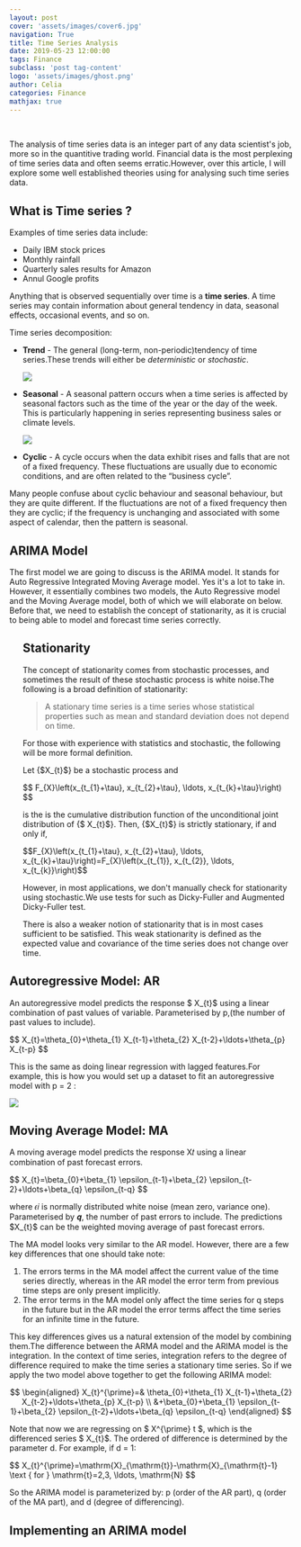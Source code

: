 ```yaml
---
layout: post
cover: 'assets/images/cover6.jpg'
navigation: True
title: Time Series Analysis
date: 2019-05-23 12:00:00
tags: Finance
subclass: 'post tag-content'
logo: 'assets/images/ghost.png'
author: Celia
categories: Finance
mathjax: true
---
```

<br>
<p>
The analysis of time series data is an integer part of any data scientist's job, more so in the quantitive trading world. Financial data is the most perplexing of time series data and often seems erratic.However, over this article, I will explore some well established theories using for analysing such time series data.
</p>
<h2>What is Time series ?</h2>

<p>Examples of time series data include:</p>
<ul>
<li>Daily IBM stock prices</li>
<li>Monthly rainfall</li>
<li>Quarterly sales results for Amazon </li>
<li>Annul Google profits</li>
</ul>
<p> Anything that is observed sequentially over time is a <strong>time series</strong>.
A time series may contain information about general tendency in data, seasonal effects, occasional events, and so on. </p>
<p>Time series decomposition: </p>
<ul>
<li><b>Trend</b> - The general (long-term, non-periodic)tendency of time series.These trends will either be <cite>deterministic</cite> or <cite>stochastic</cite>.
<p><img src="https://user-images.githubusercontent.com/38856953/58217778-df536000-7d36-11e9-84ae-d69753520587.png" /></p>
<li><b>Seasonal</b> - A seasonal pattern occurs when a time series is affected by seasonal factors such as the time of the year or the day of the week. This is particularly happening in series representing business sales or climate levels.</li>
<p><img src="https://user-images.githubusercontent.com/38856953/58217816-132e8580-7d37-11e9-9409-a8cc78a9548b.png" /></p>
<li><b>Cyclic</b> - A cycle occurs when the data exhibit rises and falls that are not of a fixed frequency. These fluctuations are usually due to economic conditions, and are often related to the “business cycle”.</li>
</ul>
<p>Many people confuse about cyclic behaviour and seasonal behaviour, but they are quite different. If the fluctuations are not of a fixed frequency then they are cyclic; if the frequency is unchanging and associated with some aspect of calendar, then the pattern is seasonal.</p>

<h2>ARIMA Model</h2>

<p>The first model we are going to discuss is the ARIMA model. It stands for Auto Regressive Integrated Moving Average model. Yes it's a lot to take in. However, it essentially combines two models, the Auto Regressive model and the Moving Average model, both of which we will elaborate on below. Before that, we need to establish the concept of stationarity, as it is crucial to being able to model and forecast time series correctly.</p>
<ul>
<h2>Stationarity</h2>

<p>The concept of stationarity comes from stochastic processes, and sometimes the result of these stochastic process is white noise.The following is a broad definition of stationarity:</p>

<blockquote>
  <p>A stationary time series is a time series whose statistical properties such as mean and standard deviation does not depend on time.</p>
</blockquote>
<p>For those with experience with statistics and stochastic, the following will be more formal definition.</p>

<p>Let {$X_{t}$} be a stochastic process and </p>
$$
F_{X}\left(x_{t_{1}+\tau}, x_{t_{2}+\tau}, \ldots, x_{t_{k}+\tau}\right)
$$

<p>is the is the cumulative distribution function of the unconditional joint distribution of {$
X_{t}$}. Then, {$X_{t}$} is strictly stationary, if and only if, </p>
$$F_{X}\left(x_{t_{1}+\tau}, x_{t_{2}+\tau}, \ldots, x_{t_{k}+\tau}\right)=F_{X}\left(x_{t_{1}}, x_{t_{2}}, \ldots, x_{t_{k}}\right)$$
<p>However, in most applications, we don't manually check for stationarity using stochastic.We use tests for such as Dicky-Fuller and Augmented Dicky-Fuller test. </p>
<p>There is also a weaker notion of stationarity that is in most cases sufficient to be satisfied. This weak stationarity is defined as the expected value and covariance of the time series does not change over time. </p>
</ul>

<h2>Autoregressive Model: AR</h2>

<p>An autoregressive model predicts the response $
X_{t}$ using a linear combination of past values of variable. Parameterised by p,(the number of past values to include).</p>
$$
X_{t}=\theta_{0}+\theta_{1} X_{t-1}+\theta_{2} X_{t-2}+\ldots+\theta_{p} X_{t-p}
$$
<p>This is the same as doing linear regression with lagged features.For example, this is how you would set up a dataset to fit an autoregressive model with p = 2 : </p>

<p><img src="https://user-images.githubusercontent.com/38856953/58230591-59034200-7d67-11e9-99b2-d193e18e5511.png" /></p>


<h2>Moving Average Model: MA</h2>

<p>A moving average model predicts the response X𝑡 using a linear combination of past forecast errors.</p>
$$
X_{t}=\beta_{0}+\beta_{1} \epsilon_{t-1}+\beta_{2} \epsilon_{t-2}+\ldots+\beta_{q} \epsilon_{t-q}
$$

<p>where 𝜖𝑖 is normally distributed white noise (mean zero, variance one). Parameterised by 𝒒, the number of past errors to include. The predictions $X_{t}$ can be the weighted moving average of past forecast errors. </p>


<p>The MA model looks very similar to the AR model. However, there are a few key differences that one should take note:</p>
<ol>
<li>The errors terms in the MA model affect the current value of the time series directly, whereas in the AR model the error term from previous time steps are only present implicitly.</li>
<li> The error terms in the MA model only affect the time series for q steps in the future but in the AR model the error terms affect the time series for an infinite time in the future. </li>
</ol>

<p>
This key differences gives us a natural extension of the model by combining them.The difference between the ARMA model and the ARIMA model is the integration. In the context of time series, integration refers to the degree of difference required to make the time series a stationary time series. So if we apply the two model above together to get the following ARIMA model:</p>

$$
\begin{aligned} X_{t}^{\prime}=& \theta_{0}+\theta_{1} X_{t-1}+\theta_{2} X_{t-2}+\ldots+\theta_{p} X_{t-p} \\ &+\beta_{0}+\beta_{1} \epsilon_{t-1}+\beta_{2} \epsilon_{t-2}+\ldots+\beta_{q} \epsilon_{t-q} \end{aligned}
$$
<p>Note that now we are regressing on $
X^{\prime} t $, which is the differenced series $
X_{t}$. The ordered of difference is determined by the parameter d. For example, if d = 1: </p>
$$
X_{t}^{\prime}=\mathrm{X}_{\mathrm{t}}-\mathrm{X}_{\mathrm{t}-1} \text { for } \mathrm{t}=2,3, \ldots, \mathrm{N}
$$
<p>So the ARIMA model is parameterized by: p (order of the AR part), q (order of the MA part), and d (degree of differencing).</p>

<h2>Implementing an ARIMA model </h2>

